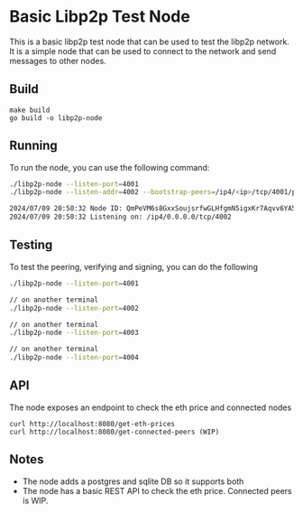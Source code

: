 # Basic Libp2p Test Node

This is a basic libp2p test node that can be used to test the libp2p network. It is a simple node that can be used to connect to the network and send messages to other nodes.

## Build
```
make build
go build -o libp2p-node
```
## Running

To run the node, you can use the following command:

```bash
./libp2p-node --listen-port=4001
./libp2p-node --listen-addr=4002 --bootstrap-peers=/ip4/<ip>/tcp/4001/p2p/<peer-id>,/ip4/<ip>/tcp/4001/p2p/<peer-id>

2024/07/09 20:50:32 Node ID: QmPeVM6s8GxxSoujsrfwGLHfgmN5igxKr7Aqvv6YA5tN3d
2024/07/09 20:50:32 Listening on: /ip4/0.0.0.0/tcp/4002
```

## Testing

To test the peering, verifying and signing, you can do the following

```bash
./libp2p-node --listen-port=4001

// on another terminal
./libp2p-node --listen-port=4002

// on another terminal
./libp2p-node --listen-port=4003

// on another terminal
./libp2p-node --listen-port=4004
``` 

## API 
The node exposes an endpoint to check the eth price and connected nodes
```
curl http://localhost:8080/get-eth-prices
curl http://localhost:8080/get-connected-peers (WIP)
```

## Notes
- The node adds a postgres and sqlite DB so it supports both
- The node has a basic REST API to check the eth price. Connected peers is WIP.

